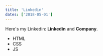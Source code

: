 ```yaml
---
title: 'Linkedin'
dates: ['2018-05-01']
---
```


Here's my Linkedin: **Linkedin** and **Company**.

- HTML
- CSS
- JS